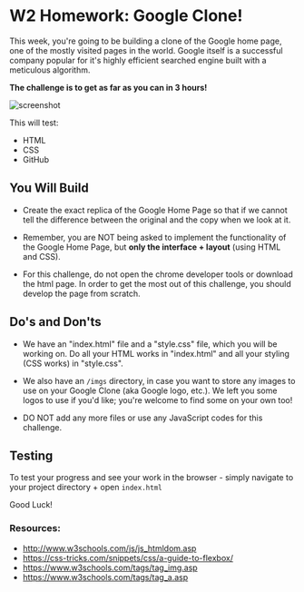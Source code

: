 # W2 Homework: Google Clone!

This week, you're going to be building a clone of the Google home page, one of the mostly visited pages in the world. Google itself is a successful company popular for it's highly efficient searched engine built with a meticulous algorithm.

**The challenge is to get as far as you can in 3 hours!**

![screenshot](https://blog.kissmetrics.com/wp-content/uploads/2015/09/google-homepage-screenshot.png)

This will test:

- HTML
- CSS
- GitHub

## You Will Build

+ Create the exact replica of the Google Home Page so that if we cannot tell the difference between the original and the copy when we look at it. 

+ Remember, you are NOT being asked to implement the functionality of the Google Home Page, but **only the interface + layout** (using HTML and CSS). 

+ For this challenge, do not open the chrome developer tools or download the html page. In order to get the most out of this challenge, you should develop the page from scratch.


## Do's and Don'ts

+ We have an "index.html" file and a "style.css" file, which you will be working on. Do all your HTML works in "index.html" and all your styling (CSS works) in "style.css". 

+ We also have an `/imgs` directory, in case you want to store any images to use on your Google Clone (aka Google logo, etc.).  We left you some logos to use if you'd like; you're welcome to find some on your own too!

+ DO NOT add any more files or use any JavaScript codes for this challenge. 

## Testing

To test your progress and see your work in the browser - simply navigate to your project directory + open `index.html`

Good Luck!

### Resources:
- <http://www.w3schools.com/js/js_htmldom.asp>
- <https://css-tricks.com/snippets/css/a-guide-to-flexbox/>
- <https://www.w3schools.com/tags/tag_img.asp>
- <https://www.w3schools.com/tags/tag_a.asp>
